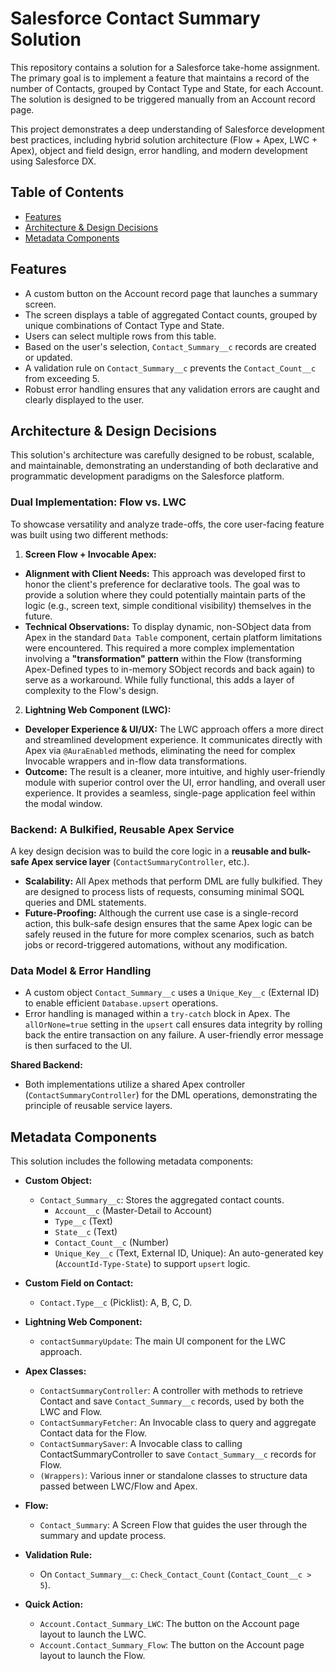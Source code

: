 # Salesforce Contact Summary Solution

This repository contains a solution for a Salesforce take-home assignment. The primary goal is to implement a feature that maintains a record of the number of Contacts, grouped by Contact Type and State, for each Account. The solution is designed to be triggered manually from an Account record page.

This project demonstrates a deep understanding of Salesforce development best practices, including hybrid solution architecture (Flow + Apex, LWC + Apex), object and field design, error handling, and modern development using Salesforce DX.

## Table of Contents

- [Features](#features)
- [Architecture & Design Decisions](#architecture--design-decisions)
- [Metadata Components](#metadata-components)

## Features

- A custom button on the Account record page that launches a summary screen.
- The screen displays a table of aggregated Contact counts, grouped by unique combinations of Contact Type and State.
- Users can select multiple rows from this table.
- Based on the user's selection, `Contact_Summary__c` records are created or updated.
- A validation rule on `Contact_Summary__c` prevents the `Contact_Count__c` from exceeding 5.
- Robust error handling ensures that any validation errors are caught and clearly displayed to the user.

## Architecture & Design Decisions

This solution's architecture was carefully designed to be robust, scalable, and maintainable, demonstrating an understanding of both declarative and programmatic development paradigms on the Salesforce platform.

### Dual Implementation: Flow vs. LWC

To showcase versatility and analyze trade-offs, the core user-facing feature was built using two different methods:

1.  **Screen Flow + Invocable Apex:**
  - **Alignment with Client Needs:** This approach was developed first to honor the client's preference for declarative tools. The goal was to provide a solution where they could potentially maintain parts of the logic (e.g., screen text, simple conditional visibility) themselves in the future.
  - **Technical Observations:** To display dynamic, non-SObject data from Apex in the standard `Data Table` component, certain platform limitations were encountered. This required a more complex implementation involving a **"transformation" pattern** within the Flow (transforming Apex-Defined types to in-memory SObject records and back again) to serve as a workaround. While fully functional, this adds a layer of complexity to the Flow's design.

2.  **Lightning Web Component (LWC):**
  - **Developer Experience & UI/UX:** The LWC approach offers a more direct and streamlined development experience. It communicates directly with Apex via `@AuraEnabled` methods, eliminating the need for complex Invocable wrappers and in-flow data transformations.
  - **Outcome:** The result is a cleaner, more intuitive, and highly user-friendly module with superior control over the UI, error handling, and overall user experience. It provides a seamless, single-page application feel within the modal window.
 
### Backend: A Bulkified, Reusable Apex Service

A key design decision was to build the core logic in a **reusable and bulk-safe Apex service layer** (`ContactSummaryController`, etc.).

- **Scalability:** All Apex methods that perform DML are fully bulkified. They are designed to process lists of requests, consuming minimal SOQL queries and DML statements.
- **Future-Proofing:** Although the current use case is a single-record action, this bulk-safe design ensures that the same Apex logic can be safely reused in the future for more complex scenarios, such as batch jobs or record-triggered automations, without any modification.

### Data Model & Error Handling

- A custom object `Contact_Summary__c` uses a `Unique_Key__c` (External ID) to enable efficient `Database.upsert` operations.
- Error handling is managed within a `try-catch` block in Apex. The `allOrNone=true` setting in the `upsert` call ensures data integrity by rolling back the entire transaction on any failure. A user-friendly error message is then surfaced to the UI.

**Shared Backend:**
- Both implementations utilize a shared Apex controller (`ContactSummaryController`) for the DML operations, demonstrating the principle of reusable service layers.

## Metadata Components

This solution includes the following metadata components:

- **Custom Object:**
  - `Contact_Summary__c`: Stores the aggregated contact counts.
    - `Account__c` (Master-Detail to Account)
    - `Type__c` (Text)
    - `State__c` (Text)
    *   `Contact_Count__c` (Number)
    *   `Unique_Key__c` (Text, External ID, Unique): An auto-generated key (`AccountId-Type-State`) to support `upsert` logic.

- **Custom Field on Contact:**
  - `Contact.Type__c` (Picklist): A, B, C, D.

- **Lightning Web Component:**
  - `contactSummaryUpdate`: The main UI component for the LWC approach.

- **Apex Classes:**
  - `ContactSummaryController`: A controller with methods to retrieve Contact and save `Contact_Summary__c` records, used by both the LWC and Flow. 
  - `ContactSummaryFetcher`: An Invocable class to query and aggregate Contact data for the Flow.
  - `ContactSummarySaver`: A Invocable class to calling ContactSummaryController to save `Contact_Summary__c` records for Flow.
  - `(Wrappers)`: Various inner or standalone classes to structure data passed between LWC/Flow and Apex.

- **Flow:**
  - `Contact_Summary`: A Screen Flow that guides the user through the summary and update process.

- **Validation Rule:**
  - On `Contact_Summary__c`: `Check_Contact_Count` (`Contact_Count__c > 5`).

- **Quick Action:**
  - `Account.Contact_Summary_LWC`: The button on the Account page layout to launch the LWC.
  - `Account.Contact_Summary_Flow`: The button on the Account page layout to launch the Flow.
